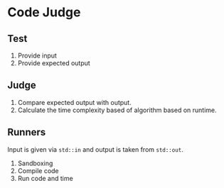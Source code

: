 # Code Judge
## Test
1. Provide input
2. Provide expected output

## Judge
1. Compare expected output with output.
2. Calculate the time complexity based of algorithm based on runtime.

## Runners
Input is given via `std::in` and output is taken from `std::out`.
1. Sandboxing
2. Compile code
3. Run code and time